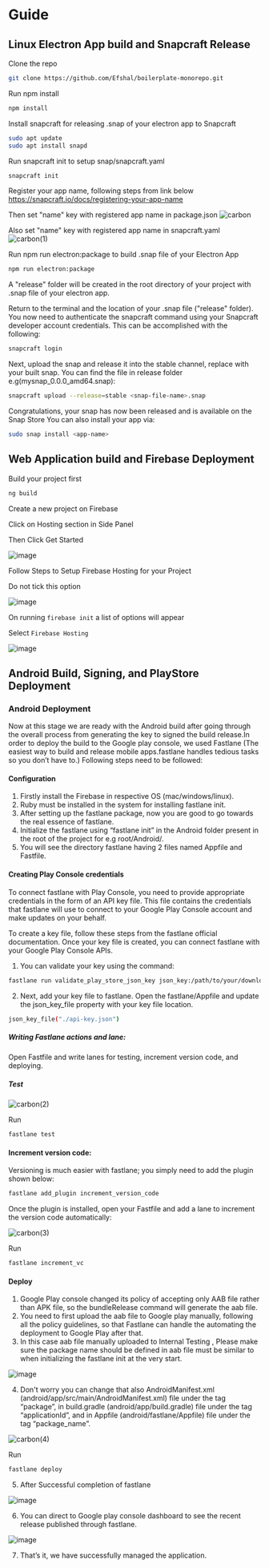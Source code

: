 # Guide

## Linux Electron App build and Snapcraft Release

Clone the repo 

```bash
git clone https://github.com/Efshal/boilerplate-monorepo.git
```

Run npm install

```bash
npm install
```

Install snapcraft for releasing .snap of your electron app to Snapcraft

```bash
sudo apt update
sudo apt install snapd
```

Run snapcraft init to setup snap/snapcraft.yaml

```bash
snapcraft init
```

Register your app name, following steps from link below
https://snapcraft.io/docs/registering-your-app-name


Then set "name" key with registered app name in package.json
![carbon](https://user-images.githubusercontent.com/42158443/147568704-6ee479c1-6999-4445-99b8-82f2a8866228.png)


Also set "name" key with registered app name in snapcraft.yaml
![carbon(1)](https://user-images.githubusercontent.com/42158443/147569091-5fbf1fbe-3c7b-4b3d-9404-0c5ad288b320.png)


Run npm run electron:package to build .snap file of your Electron App

```bash
npm run electron:package
```
A "release" folder will be created in the root directory of your project with .snap file of your electron app. 

Return to the terminal and the location of your .snap file ("release" folder). You now need to authenticate the snapcraft command using your Snapcraft developer account credentials. This can be accomplished with the following:

```bash
snapcraft login
```

Next, upload the snap and release it into the stable channel, replace <snap-file-name> with your built snap. You can find the file in release folder
e.g(mysnap_0.0.0_amd64.snap):
  
```bash
snapcraft upload --release=stable <snap-file-name>.snap
```
  
Congratulations, your snap has now been released and is available on the Snap Store
You can also install your app via:

```bash
sudo snap install <app-name>
```

  
## Web Application build and Firebase Deployment

Build your project first

```bash
ng build
```
 
 
Create a new project on Firebase

Click on Hosting section in Side Panel

Then Click Get Started
  
![image](https://user-images.githubusercontent.com/42158443/147596048-993d7c5c-959d-4af2-8d18-0eaa2389fa5b.png)

Follow Steps to Setup Firebase Hosting for your Project
  
Do not tick this option

![image](https://user-images.githubusercontent.com/42158443/147596223-291386d3-51d3-4865-8b6e-1f474ee30023.png)

On running `firebase init` a list of options will appear

Select `Firebase Hosting`

![image](https://user-images.githubusercontent.com/42158443/147598089-c60fa81c-57b8-4f22-b88d-5adcbade02be.png)

## Android Build, Signing, and PlayStore Deployment

### Android Deployment

Now at this stage we are ready with the Android build after going through the overall process from generating the key to signed the build release.In order to deploy the build to the Google play console, we used Fastlane (The easiest way to build and release mobile apps.fastlane handles tedious tasks so you don’t have to.)
Following steps need to be followed:


#### Configuration

1. Firstly install the Firebase in respective OS (mac/windows/linux).
2. Ruby must be installed in the system for installing fastlane init.
3. After setting up the fastlane package, now you are good to go towards the real essence of fastlane.
4. Initialize the fastlane using “fastlane init” in the Android folder present in the root of the project for e.g root/Android/.
5. You will see the directory fastlane having 2 files named Appfile and Fastfile.
  
#### Creating Play Console credentials

To connect fastlane with Play Console, you need to provide appropriate credentials in the form of an API key file. This file contains the credentials that fastlane will use to connect to your Google Play Console account and make updates on your behalf.

To create a key file, follow these steps from the fastlane official documentation. Once your key file is created, you can connect fastlane with your Google Play Console APIs.

1. You can validate your key using the command:
```bash
fastlane run validate_play_store_json_key json_key:/path/to/your/downloaded/file.json
```
  
2. Next, add your key file to fastlane. Open the fastlane/Appfile and update the json_key_file property with your key file location.
```bash
json_key_file("./api-key.json")
```
  
##### Writing Fastlane actions and lane:

Open Fastfile and write lanes for testing, increment version code, and deploying.

##### Test
![carbon(2)](https://user-images.githubusercontent.com/42158443/147600235-d6ab729f-8e6b-4eb8-a0e7-70795d623cd7.png)

  
Run 
```bash
fastlane test
```

#### Increment version code:

Versioning is much easier with fastlane; you simply need to add the plugin shown below:

```bash
fastlane add_plugin increment_version_code
```
  
Once the plugin is installed, open your Fastfile and add a lane to increment the version code automatically:

![carbon(3)](https://user-images.githubusercontent.com/42158443/147600633-4c2ab2d5-0f96-4e2b-b307-fe4948167734.png)
  
  
Run 
```bash
fastlane increment_vc
  ```
  
#### Deploy
1. Google Play console changed its policy of accepting only AAB file rather than APK file, so the bundleRelease command will generate the aab file.
2. You need to first upload the aab file to Google play manually, following all the policy guidelines, so that Fastlane can handle the automating the deployment to Google Play after that.
3. In this case aab file manually uploaded to Internal Testing , Please make sure the package name should be defined in aab file must be similar to when initializing the fastlane init at the very start.

![image](https://user-images.githubusercontent.com/42158443/147601759-d11400b5-c44e-431d-8fcc-aad573f6c746.png)

  
4. Don't worry you can change that also AndroidManifest.xml (android/app/src/main/AndroidManifest.xml) file under the tag “package”, in build.gradle (android/app/build.gradle) file under the tag “applicationId”, and in Appfile (android/fastlane/Appfile) file under the tag “package_name”.

![carbon(4)](https://user-images.githubusercontent.com/42158443/147601638-aaf61ae3-0224-483f-b405-3dea88b13687.png)


Run 
```bash
fastlane deploy
```
  
5. After Successful completion of fastlane

![image](https://user-images.githubusercontent.com/42158443/147601206-3b63e1bb-e782-408c-8793-03b79d1cb354.png)


6. You can direct to Google play console dashboard to see the recent release published through fastlane.
  
![image](https://user-images.githubusercontent.com/42158443/147601263-e8ad1539-7520-4026-8161-2b61d6bc8d45.png)


7. That’s it, we have successfully managed the application.

 
